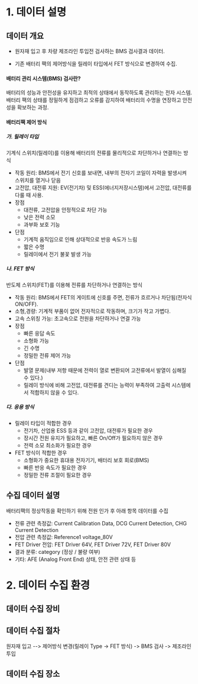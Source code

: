 # 1. 데이터 설명
## 데이터 개요
- 원자재 입고 후 차량 제조라인 투입전 검사하는 BMS 검사결과 데이터.

- 기존 배터리 팩의 제어방식을 릴레이 타입에서 FET 방식으로 변경하여 수집.

#### 배터리 관리 시스템(BMS) 검사란?
배터리의 성능과 안전성을 유지하고 최적의 상태에서 동작하도록 관리하는 전자 시스템.
배터리 팩의 상태를 정밀하게 점검하고 오류를 감지하여 배터리의 수명을 연장하고 안전성을 확보하는 과정.

#### 배터리팩 제어 방식
##### 가. 릴레이 타입
기계식 스위치(릴레이)를 이용해 배터리의 전류를 물리적으로 차단하거나 연결하는 방식

- 작동 원리: BMS에서 전기 신호를 보내면, 내부의 전자기 코일이 자력을 발생시켜 스위치를 열거나 닫음
- 고전압, 대전류 지원: EV(전기차) 및 ESS(에너지저장시스템)에서 고전압, 대전류를 다룰 때 사용.
- 장점
  - 대전류, 고전압을 안정적으로 차단 가능
  - 낮은 전력 소모
  - 과부화 보호 기능
- 단점
  - 기계적 움직임으로 인해 상대적으로 반응 속도가 느림
  - 짧은 수명
  - 릴레이에서 전기 불꽃 발생 가능
  
##### 나. FET 방식
반도체 스위치(FET)를 이용해 전류를 차단하거나 연결하는 방식

- 작동 원리: BMS에서 FET의 게이트에 신호를 주면, 전류가 흐르거나 차단됨(전자식 ON/OFF).
- 소형,경량: 기계적 부품이 없어 전자적으로 작동하며, 크기가 작고 가볍다.
- 고속 스위칭 가능: 초고속으로 전원을 차단하거나 연결 가능
- 장점
  - 빠른 응답 속도
  - 소형화 가능
  - 긴 수명
  - 정밀한 전류 제어 가능
- 단점
  - 발열 문제(내부 저항 때문에 전력이 열로 변환되어 고전류에서 발열이 심해질 수 있다.)
  - 릴레이 방식에 비해 고전압, 대전류를 견디는 능력이 부족하여 고출력 시스템에서 적합하지 않을 수 있다.
##### 다. 응용 방식
- 릴레이 타입이 적합한 경우
  - 전기차, 산업용 ESS 등과 같이 고전압, 대전류가 필요한 경우
  - 장시간 전원 유지가 필요하고, 빠른 On/Off가 필요하지 않은 경우
  - 전력 소모 최소화가 필요한 경우
- FET 방식이 적합한 경우
  - 소형화가 중요한 휴대용 전자기기, 배터리 보호 회로(BMS)
  - 빠른 반응 속도가 필요한 경우
  - 정밀한 전류 조절이 필요한 경우
## 수집 데이터 설명
배터리팩의 정상작동을 확인하기 위해 전원 인가 후 아래 항목 데이터를 수집

- 전류 관련 측정값: Current Calibration Data, DCG Current Detection, CHG Current Detection
- 전압 관련 측정값: Reference1 voltage_80V
- FET Driver 전압: FET Driver 64V, FET Driver 72V, FET Driver 80V
- 결과 분류: category (정상 / 불량 여부)
- 기타: AFE (Analog Front End) 상태, 안전 관련 상태 등

# 2. 데이터 수집 환경
## 데이터 수집 장비
## 데이터 수집 절차
원자재 입고 --> 제어방식 변경(릴레이 Type -> FET 방식) -> BMS 검사 -> 제조라인 투입
## 데이터 수집 장소
